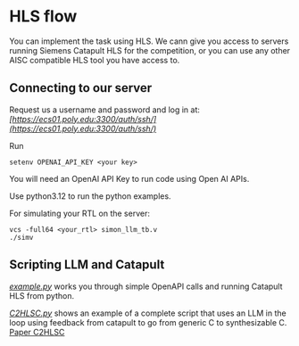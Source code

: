 # HLS flow

You can implement the task using HLS. 
We cann give you access to servers running Siemens Catapult HLS for the competition, or you can use any other AISC compatible HLS tool you have access to.

## Connecting to our server
Request us a username and password and log in at:
*[https://ecs01.poly.edu:3300/auth/ssh/](https://ecs01.poly.edu:3300/auth/ssh/)*

Run 
```
setenv OPENAI_API_KEY <your key>
```
You will need an OpenAI API Key to run code using Open AI APIs. 

Use python3.12 to run the python examples.

For simulating your RTL on the server:
```
vcs -full64 <your_rtl> simon_llm_tb.v
./simv
```

## Scripting LLM and Catapult
*[example.py](https://github.com/gohil-vasudev/DAC-2024-GREAT-Workshop/blob/main/HLS/example.py)* works you through simple OpenAPI calls and running Catapult HLS from python. 

*[C2HLSC.py](https://github.com/gohil-vasudev/DAC-2024-GREAT-Workshop/blob/main/HLS/C2HLSC.py)* shows an example of a complete script that uses an LLM in the loop using feedback from catapult to go from generic C to synthesizable C. [Paper C2HLSC](https://arxiv.org/pdf/2406.09233)   
